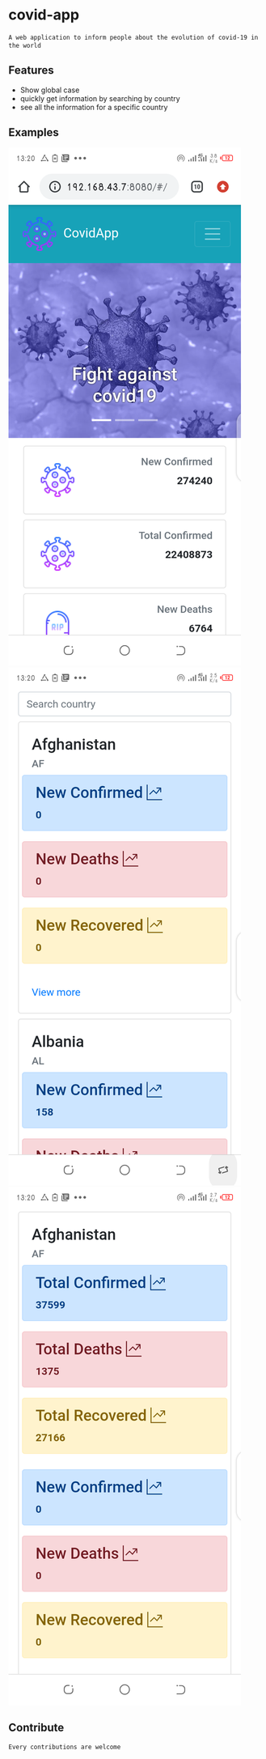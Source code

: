 # covid-app
```
A web application to inform people about the evolution of covid-19 in the world
```

## Features
+ Show global case
+ quickly get information by searching by country
+ see all the information for a specific country

## Examples

![alt text](./src/assets/global.png "Global Case")
![alt text](./src/assets/all-countries.png "All infected countries")
![alt text](./src/assets/detail.png "All information of country")

## Contribute
```
Every contributions are welcome
```